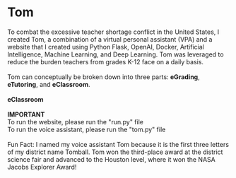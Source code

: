 # Tom
To combat the excessive teacher shortage conflict in the United States, I created Tom, a combination of a virtual personal assistant (VPA) and a website that I created using Python Flask, OpenAI, Docker, Artificial Intelligence, Machine Learning, and Deep Learning. Tom was leveraged to reduce the burden teachers from grades K-12 face on a daily basis.
<br />
<br />
Tom can conceptually be broken down into three parts: <b>eGrading</b>, <b>eTutoring</b>, and <b>eClassroom</b>.
<br />
<br />
<b>eClassroom</b>
<br />
<br />
<b>IMPORTANT</b>
<br>
To run the website, please run the "run.py" file
<br>
To run the voice assistant, please run the "tom.py" file
<br><br>
Fun Fact: I named my voice assistant Tom because it is the first three letters of my district name Tomball. Tom won the third-place award at the district science fair and advanced to the Houston level, where it won the NASA Jacobs Explorer Award!